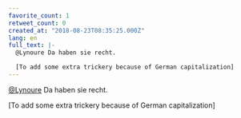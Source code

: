 ```yaml
---
favorite_count: 1
retweet_count: 0
created_at: "2018-08-23T08:35:25.000Z"
lang: en
full_text: |-
  @Lynoure Da haben sie recht.

  [To add some extra trickery because of German capitalization]
---
```


[@Lynoure](https://twitter.com/Lynoure) Da haben sie recht.

[To add some extra trickery because of German capitalization]
